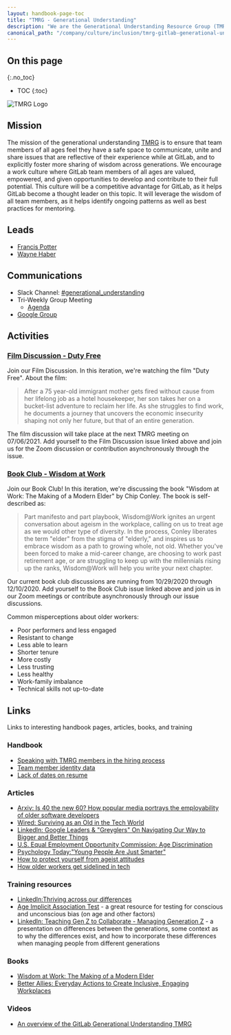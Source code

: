 ```yaml
---
layout: handbook-page-toc
title: "TMRG - Generational Understanding"
description: "We are the Generational Understanding Resource Group (TMRG) founded in the summer of 2020. Learn more!"
canonical_path: "/company/culture/inclusion/tmrg-gitlab-generational-understanding/"
---
```


## On this page
{:.no_toc}

- TOC
{:toc}

![TMRG Logo](https://gitlab.com/gitlab-com/marketing/corporate_marketing/corporate-marketing/-/raw/master/design/gitlab-brand-files/gitlab-logo-files/global-diversity-inclusion/full-color/jpg/di-generational-understanding-logo-rgb.jpg)


## Mission

The mission of the generational understanding [TMRG](/company/culture/inclusion/erg-guide/) is to ensure that team members of all ages feel they have a safe space to communicate, unite and share issues that are reflective of their experience while at GitLab, and to explicitly foster more sharing of wisdom across generations. We encourage a work culture where GitLab team members of all ages are valued, empowered, and given opportunities to develop and contribute to their full potential. This culture will be a competitive advantage for GitLab, as it helps GitLab become a thought leader on this topic. It will leverage the wisdom of all team members, as it helps identify ongoing patterns as well as best practices for mentoring.

## Leads

* [Francis Potter](https://about.gitlab.com/company/team/#francispotter)
* [Wayne Haber](https://about.gitlab.com/company/team/#whaber)

## Communications

* Slack Channel: [#generational_understanding](https://gitlab.slack.com/archives/C014A4NNVG8/p1596576533036100)
* Tri-Weekly Group Meeting
  * [Agenda](https://docs.google.com/document/d/1h81q60KnCJFsATKjZKOFglBmgkv8TlGrKY8punX2SEg/edit#heading=h.hypr6mscnzqs)
* [Google Group](https://groups.google.com/a/gitlab.com/g/Generational_Differences_ERG)

## Activities

### [Film Discussion - Duty Free](https://gitlab.com/gitlab-com/book-clubs/-/issues/26)

Join our Film Discussion. In this iteration, we're watching the film "Duty Free". About the film:

> After a 75 year-old immigrant mother gets fired without cause from her lifelong job as a hotel housekeeper, her son takes her on a bucket-list adventure to reclaim her life. As she struggles to find work, he documents a journey that uncovers the economic insecurity shaping not only her future, but that of an entire generation.

The film discussion will take place at the next TMRG meeting on 07/06/2021. Add yourself to the Film Discussion issue linked above and join us for the Zoom discussion or contribution asynchronously through the issue.

### [Book Club - Wisdom at Work](https://gitlab.com/gitlab-com/book-clubs/-/issues/13)

Join our Book Club! In this iteration, we're discussing the book "Wisdom at Work: The Making of a Modern Elder" by Chip Conley. The book is self-described as:

> Part manifesto and part playbook, Wisdom@Work ignites an urgent conversation about ageism in the workplace, calling on us to treat age as we would other type of diversity. In the process, Conley liberates the term "elder" from the stigma of "elderly," and inspires us to embrace wisdom as a path to growing whole, not old. Whether you've been forced to make a mid-career change, are choosing to work past retirement age, or are struggling to keep up with the millennials rising up the ranks, Wisdom@Work will help you write your next chapter.

Our current book club discussions are running from 10/29/2020 through 12/10/2020. Add yourself to the Book Club issue linked above and join us in our Zoom meetings or contribute asynchronously through our issue discussions.

Common misperceptions about older workers:

* Poor performers and less engaged
* Resistant to change
* Less able to learn
* Shorter tenure
* More costly
* Less trusting
* Less healthy
* Work-family imbalance
* Technical skills not up-to-date

## Links

Links to interesting handbook pages, articles, books, and training

### Handbook

* [Speaking with TMRG members in the hiring process](/company/culture/inclusion/talent-acquisition-initiatives/#speaking-with-tmrg-members-in-the-hiring-process)
* [Team member identity data](/company/culture/inclusion/identity-data/#age-distribution)
* [Lack of dates on resume](/company/culture/inclusion/talent-acquisition-initiatives/#lack-of-dates-on-your-resume)

### Articles

* [Arxiv: Is 40 the new 60? How popular media portrays the employability of older software developers](https://arxiv.org/ftp/arxiv/papers/2004/2004.05847.pdf)
* [Wired: Surviving as an Old in the Tech World](https://www.wired.com/story/surviving-as-an-old-in-the-tech-world/)
* [LinkedIn: Google Leaders & "Greyglers"​ On Navigating Our Way to Bigger and Better Things](https://www.linkedin.com/pulse/google-leaders-greyglers-navigating-our-way-bigger-better-tracy-wilk/)
* [U.S. Equal Employment Opportunity Commission: Age Discrimination](https://www.eeoc.gov/age-discrimination)
* [Psychology Today:"Young People Are Just Smarter"](https://www.psychologytoday.com/us/blog/boomers-30/201710/young-people-are-just-smarter)
* [How to protect yourself from ageist attitudes](https://www.theguardian.com/careers/2017/apr/27/how-to-protect-yourself-from-ageist-attitudes)
* [How older workers get sidelined in tech ](https://www.protocol.com/workplace/ageism-tech-workers)

### Training resources

* [LinkedIn:Thriving across our differences](https://www.linkedin.com/learning/confronting-bias-thriving-across-our-differences/outro-with-arianna-huffington)
* [Age Implicit Association Test](https://implicit.harvard.edu/implicit/takeatest.html) - a great resource for testing for conscious and unconscious bias (on age and other factors)
* [LinkedIn: Teaching Gen Z to Collaborate - Managing Generation Z](https://www.linkedin.com/learning/managing-generation-z/teaching-gen-z-to-collaborate) - a presentation on differences between the generations, some context as to why the differences exist, and how to incorporate these differences when managing people from different generations

### Books

* [Wisdom at Work: The Making of a Modern Elder](https://www.amazon.com/Wisdom-Work-Making-Modern-Elder/dp/0525572902)
* [Better Allies: Everyday Actions to Create Inclusive, Engaging Workplaces](https://www.amazon.com/gp/product/1732723311/)

### Videos

* [An overview of the GitLab Generational Understanding TMRG](https://www.youtube.com/watch?v=6eke5700KWc)


